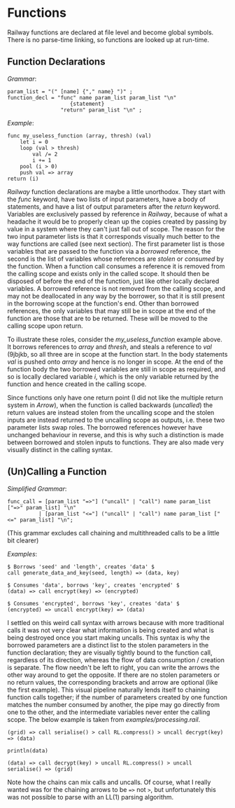 # Functions

Railway functions are declared at file level and become global symbols. There is no parse-time linking, so functions are looked up at run-time.

## Function Declarations

_Grammar_:

```EBNF
param_list = "(" [name] {"," name} ")" ;
function_decl = "func" name param_list param_list "\n"
                    {statement}
                 "return" param_list "\n" ;
```

_Example_:

```railway
func my_useless_function (array, thresh) (val)
    let i = 0
    loop (val > thresh)
        val /= 2
        i += 1
    pool (i > 0)
    push val => array
return (i)
```

_Railway_ function declarations are maybe a little unorthodox. They start with the _func_ keyword, have two lists of input parameters, have a body of statements, and have a list of output parameters after the _return_ keyword. Variables are exclusively passed by reference in _Railway_, because of what a headache it would be to properly clean up the copies created by passing by value in a system where they can't just fall out of scope. The reason for the two input parameter lists is that it corresponds visually much better to the way functions are called (see next section). The first parameter list is those variables that are passed to the function via a _borrowed_ reference, the second is the list of variables whose references are _stolen_ or _consumed_ by the function. When a function call consumes a reference it is removed from the calling scope and exists only in the called scope. It should then be disposed of before the end of the function, just like other locally declared variables. A borrowed reference is not removed from the calling scope, and may not be deallocated in any way by the borrower, so that it is still present in the borrowing scope at the function's end. Other than borrowed references, the only variables that may still be in scope at the end of the function are those that are to be returned. These will be moved to the calling scope upon return. 

To illustrate these roles, consider the _my_useless_function_ example above. It borrows references to _array_ and _thresh_, and steals a reference to _val_ (9jbjkb, so all three are in scope at the function start. In the body statements _val_ is pushed onto _array_ and hence is no longer in scope. At the end of the function body the two borrowed variables are still in scope as required, and so is locally declared variable _i_, which is the only variable returned by the function and hence created in the calling scope.

Since functions only have one return point (I did not like the multiple return system in _Arrow_), when the function is called backwards (_uncalled_) the return values are instead stolen from the uncalling scope and the stolen inputs are instead returned to the uncalling scope as outputs, i.e. these two parameter lists swap roles. The borrowed references however have unchanged behaviour in reverse, and this is why such a distinction is made between borrowed and stolen inputs to functions. They are also made very visually distinct in the calling syntax.

## (Un)Calling a Function

_Simplified Grammar_:

```EBNF
func_call = [param_list "=>"] ("uncall" | "call") name param_list ["=>" param_list] "\n" 
          | [param_list "<="] ("uncall" | "call") name param_list ["<=" param_list] "\n";
```

(This grammar excludes call chaining and multithreaded calls to be a little bit clearer)

_Examples_:

```railway
$ Borrows 'seed' and 'length', creates 'data' $
call generate_data_and_key(seed, length) => (data, key)

$ Consumes 'data', borrows 'key', creates 'encrypted' $
(data) => call encrypt(key) => (encrypted)

$ Consumes 'encrypted', borrows 'key', creates 'data' $
(encrypted) => uncall encrypt(key) => (data)
```

I settled on this weird call syntax with arrows because with more traditional calls it was not very clear what information is being created and what is being destroyed once you start making uncalls. This syntax is why the borrowed parameters are a distinct list to the stolen parameters in the function declaration; they are visually tightly bound to the function call, regardless of its direction, whereas the flow of data consumption / creation is separate. The flow needn't be left to right, you can write the arrows the other way around to get the opposite. If there are no stolen parameters or no return values, the corresponding brackets and arrow are optional (like the first example). This visual pipeline naturally lends itself to chaining function calls together; if the number of parameters created by one function matches the number consumed by another, the pipe may go directly from one to the other, and the intermediate variables never enter the calling scope. The below example is taken from _examples/processing.rail_.

```railway
(grid) => call serialise() > call RL.compress() > uncall decrypt(key) => (data)

println(data)

(data) => call decrypt(key) > uncall RL.compress() > uncall serialise() => (grid)
```

Note how the chains can mix calls and uncalls. Of course, what I really wanted was for the chaining arrows to be `=>` not `>`, but unfortunately this was not possible to parse with an LL(1) parsing algorithm.